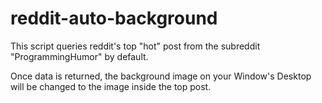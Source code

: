 # reddit-auto-background

This script queries reddit's top "hot" post from the subreddit "ProgrammingHumor" by default.

Once data is returned, the background image on your Window's Desktop will be changed to the image inside the top post.
